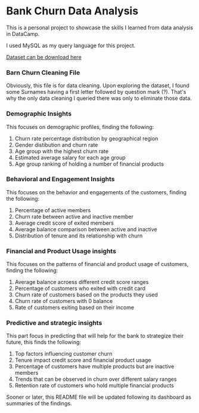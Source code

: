 # Bank Churn Data Analysis

This is a personal project to showcase the skills I learned from data analysis in DataCamp.

I used MySQL as my query language for this project.

[Dataset can be download here](https://mavenanalytics.io/data-playground/bank-customer-churn)

### Barn Churn Cleaning File

Obviously, this file is for data cleaning. Upon exploring the dataset, I found some Surnames having a first letter followed by question mark (?). 
That's why the only data cleaning I queried there was only to eliminate those data.

### Demographic Insights

This focuses on demographic profiles, finding the following:

1. Churn rate percentage distribution by geographical region
2. Gender distibution and churn rate
3. Age group with the highest churn rate
4. Estimated average salary for each age group
5. Age group ranking of holding a number of financial products

### Behavioral and Engagement Insights

This focuses on the behavior and engagements of the customers, finding the following:

1. Percentage of active members
2. Churn rate between active and inactive member
3. Average credit score of exited members
4. Average balance comparison between active and inactive
5. Distribution of tenure and its relationship with churn

### Financial and Product Usage insights

This focuses on the patterns of financial and product usage of customers, finding the following:

1. Average balance acroess different credit score ranges
2. Percentage of customers who exited with credit card
3. Churn rate of customers based on the products they used
4. Churn rate of customers with 0 balance
5. Rate of customers exiting based on their income

### Predictive and strategic insights

This part focus in predicting that will help for the bank to strategize their future, this finds the following:

1. Top factors influencing customer churn
2. Tenure impact credit score and financial product usage
3. Percentage of customers have multiple products but are inactive members
4. Trends that can be observed in churn over different salary ranges
5. Retention rate of customers who hold multiple financial products



Sooner or later, this README file will be updated following its dashboard as summaries of the findings. 
